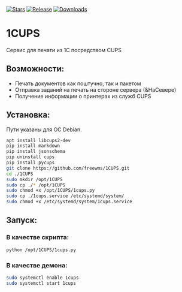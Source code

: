 [![Stars](https://img.shields.io/github/stars/freewms/1CUPS.svg?label=Github%20%E2%98%85&a)](https://github.com/freewms/1CUPS/stargazers)
[![Release](https://img.shields.io/github/tag/freewms/1CUPS.svg?label=Last%20release&a)](https://github.com/freewms/1CUPS/releases)
[![Downloads](https://img.shields.io/github/downloads/freewms/1CUPS/total)](https://github.com/freewms/1CUPS/releases)

# 1CUPS
Сервис для печати из 1С посредством CUPS

## Возможности:
- Печать документов как поштучно, так и пакетом
- Отправка заданий на печать на стороне сервера (&НаСевере)
- Получение информации о принтерах из служб CUPS

## Установка:

Пути указаны для ОС Debian.

```bash
apt install libcups2-dev
pip install markdown
pip install jsonschema
pip uninstall cups
pip install pycups
git clone https://github.com/freewms/1CUPS.git
cd ./1CUPS
sudo mkdir /opt/1CUPS
sudo cp ./* /opt/1CUPS
sudo chmod +x /opt/1CUPS/1cups.py
sudo cp ./1cups.service /etc/systemd/system/
sudo chmod +x /etc/systemd/system/1cups.service
```

## Запуск:  

### В качестве скрипта:
```bash
python /opt/1CUPS/1cups.py
```

### В качестве демона:
```bash
sudo systemctl enable 1cups
sudo systemctl start 1cups
```
